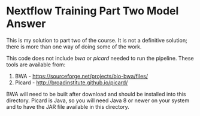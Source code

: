 # Nextflow Training Part Two Model Answer

This is my solution to part two of the course. It is not a definitive solution; there is
more than one way of doing some of the work.

This code does not include _bwa_ or _picard_ needed to run the pipeline. These tools are
available from:

1. BWA - https://sourceforge.net/projects/bio-bwa/files/
2. Picard - http://broadinstitute.github.io/picard/

BWA will need to be built after download and should be installed into this directory.
Picard is Java, so you will need Java 8 or newer on your system and to have the JAR file
available in this directory.

